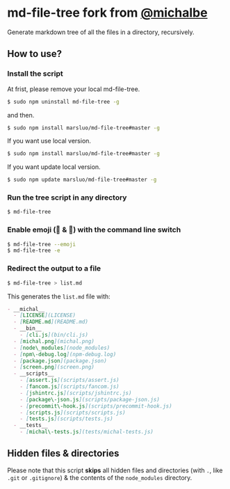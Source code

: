 # md-file-tree fork from [@michalbe](http://github.com/michalbe)

Generate markdown tree of all the files in a directory, recursively.

## How to use?

### Install the script

At frist, please remove your local md-file-tree. 

```bash
$ sudo npm uninstall md-file-tree -g
```

and then.

```bash
$ sudo npm install marsluo/md-file-tree#master -g
```

If you want use local version.
```bash
$ sudo npm install marsluo/md-file-tree#master -g
```

If you want update local version.
```bash
$ sudo npm update marsluo/md-file-tree#master -g
```

### Run the tree script in any directory

```bash
$ md-file-tree
```

### Enable emoji (📂 & 📄) with the command line switch

```bash
$ md-file-tree --emoji
$ md-file-tree -e
```

### Redirect the output to a file

```bash
$ md-file-tree > list.md
```

This generates the `list.md` file with:

```markdown
- __michal__
  - [LICENSE](LICENSE)
  - [README.md](README.md)
  - __bin__
    - [cli.js](bin/cli.js)
  - [michal.png](michal.png)
  - [node\_modules](node_modules)
  - [npm\-debug.log](npm-debug.log)
  - [package.json](package.json)
  - [screen.png](screen.png)
  - __scripts__
    - [assert.js](scripts/assert.js)
    - [fancom.js](scripts/fancom.js)
    - [jshintrc.js](scripts/jshintrc.js)
    - [package\-json.js](scripts/package-json.js)
    - [precommit\-hook.js](scripts/precommit-hook.js)
    - [scripts.js](scripts/scripts.js)
    - [tests.js](scripts/tests.js)
  - __tests__
    - [michal\-tests.js](tests/michal-tests.js)
```

## Hidden files & directories

Please note that this script __skips__ all hidden files and directories (with `.`, like `.git` or `.gitignore`) &
 the contents of the `node_modules` directory.
